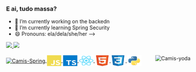 ### E ai, tudo massa?


- 🔭 I’m currently working on the backedn 
- 🌱 I’m currently learning Spring Security
- 😄 Pronouns: ela/dela/she/her
-->

 <div>
  <a href="https://github.com/camillacleanne">
  <img height="180em" src="https://github-readme-stats.vercel.app/api?username=camillacleanne&show_icons=true&theme=dracula&include_all_commits=true&count_private=true"/>
  <img height="180em" src="https://github-readme-stats.vercel.app/api/top-langs/?username=camillacleanne&layout=compact&langs_count=7&theme=dracula"/>
</div>
<div style="display: inline_block"><br>
  <img align="center" alt="Camis-Spring" height="30" width="40" src="https://cdn.jsdelivr.net/gh/devicons/devicon@v2.13.0/devicon.min.css">
  <img align="center" alt="Camis-Js" height="30" width="40" src="https://raw.githubusercontent.com/devicons/devicon/master/icons/javascript/javascript-plain.svg">
  <img align="center" alt="Camis-Ts" height="30" width="40" src="https://raw.githubusercontent.com/devicons/devicon/master/icons/typescript/typescript-plain.svg">
  <img align="center" alt="Camis-React" height="30" width="40" src="https://raw.githubusercontent.com/devicons/devicon/master/icons/react/react-original.svg">
  <img align="center" alt="Camis-HTML" height="30" width="40" src="https://raw.githubusercontent.com/devicons/devicon/master/icons/html5/html5-original.svg">
  <img align="center" alt="Camis-CSS" height="30" width="40" src="https://raw.githubusercontent.com/devicons/devicon/master/icons/css3/css3-original.svg">
  <img align="center" alt="Camis-Python" height="30" width="40" src="https://raw.githubusercontent.com/devicons/devicon/master/icons/python/python-original.svg">
  <img align="right" alt="Camis-yoda" src="https://cdn.discordapp.com/attachments/795358919417397249/825430589581688872/hi.gif">
</div>

